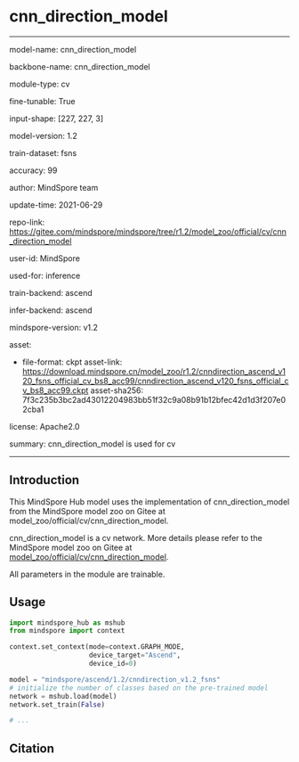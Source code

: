 # cnn_direction_model

---

model-name: cnn_direction_model

backbone-name: cnn_direction_model

module-type: cv

fine-tunable: True

input-shape: [227, 227, 3]

model-version: 1.2

train-dataset: fsns

accuracy: 99

author: MindSpore team

update-time: 2021-06-29

repo-link: <https://gitee.com/mindspore/mindspore/tree/r1.2/model_zoo/official/cv/cnn_direction_model>

user-id: MindSpore

used-for: inference

train-backend: ascend

infer-backend: ascend

mindspore-version: v1.2

asset:

-
    file-format: ckpt
    asset-link: <https://download.mindspore.cn/model_zoo/r1.2/cnndirection_ascend_v120_fsns_official_cv_bs8_acc99/cnndirection_ascend_v120_fsns_official_cv_bs8_acc99.ckpt>
    asset-sha256: 7f3c235b3bc2ad43012204983bb51f32c9a08b91b12bfec42d1d3f207e02cba1

license: Apache2.0

summary: cnn_direction_model is used for cv

---

## Introduction

This MindSpore Hub model uses the implementation of cnn_direction_model from the MindSpore model zoo on Gitee at model_zoo/official/cv/cnn_direction_model.

cnn_direction_model is a cv network. More details please refer to the MindSpore model zoo on Gitee at [model_zoo/official/cv/cnn_direction_model](https://gitee.com/mindspore/mindspore/blob/r1.2/model_zoo/official/cv/cnn_direction_model/README.md).

All parameters in the module are trainable.

## Usage

```python
import mindspore_hub as mshub
from mindspore import context

context.set_context(mode=context.GRAPH_MODE,
                    device_target="Ascend",
                    device_id=0)

model = "mindspore/ascend/1.2/cnndirection_v1.2_fsns"
# initialize the number of classes based on the pre-trained model
network = mshub.load(model)
network.set_train(False)

# ...
```

## Citation
